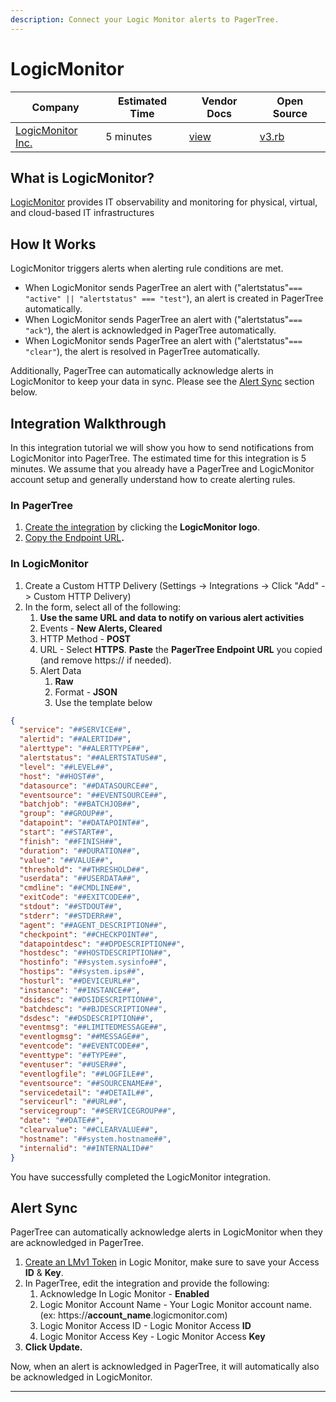 ```yaml
---
description: Connect your Logic Monitor alerts to PagerTree.
---
```


# LogicMonitor

| Company                                            | Estimated Time | Vendor Docs                                                                           | Open Source                                                                                                                       |
| -------------------------------------------------- | -------------- | ------------------------------------------------------------------------------------- | --------------------------------------------------------------------------------------------------------------------------------- |
| [LogicMonitor Inc.](https://www.logicmonitor.com/) | 5 minutes      | [view](https://www.logicmonitor.com/support/alerts/integrations/custom-http-delivery) | [v3.rb](https://github.com/PagerTree/pager\_tree-integrations/blob/main/app/models/pager\_tree/integrations/logic\_monitor/v3.rb) |

## What is LogicMonitor?

[LogicMonitor](https://www.logicmonitor.com/) provides IT observability and monitoring for physical, virtual, and cloud-based IT infrastructures

## **How It Works**

LogicMonitor triggers alerts when alerting rule conditions are met.

* When LogicMonitor sends PagerTree an alert with ("alertstatus"`=== "active" || "alertstatus" === "test"`), an alert is created in PagerTree automatically.
* When LogicMonitor sends PagerTree an alert with ("alertstatus"`=== "ack"`), the alert is acknowledged in PagerTree automatically.
* When LogicMonitor sends PagerTree an alert with ("alertstatus"`=== "clear"`), the alert is resolved in PagerTree automatically.

Additionally, PagerTree can automatically acknowledge alerts in LogicMonitor to keep your data in sync. Please see the [Alert Sync](logic-monitor.md#alert-sync) section below.

## Integration Walkthrough

In this integration tutorial we will show you how to send notifications from LogicMonitor into PagerTree. The estimated time for this integration is 5 minutes. We assume that you already have a PagerTree and LogicMonitor account setup and generally understand how to create alerting rules.

### In PagerTree

1. [Create the integration](introduction.md#create-an-integration) by clicking the **LogicMonitor logo**.
2. [Copy the Endpoint URL](introduction.md#copy-the-endpoint-url)**.**

### **In LogicMonitor**

1. Create a Custom HTTP Delivery (Settings -> Integrations -> Click "Add" -> Custom HTTP Delivery)
2. In the form, select all of the following:
   1. **Use the same URL and data to notify on various alert activities**
   2. Events - **New Alerts, Cleared**
   3. HTTP Method - **POST**
   4. URL - Select **HTTPS**. **Paste** the **PagerTree Endpoint URL** you copied (and remove https:// if needed).
   5. Alert Data
      1. **Raw**
      2. Format - **JSON**
      3. Use the template below

```json title="logic_monitor_template.json" showLineNumbers
{
  "service": "##SERVICE##",
  "alertid": "##ALERTID##",
  "alerttype": "##ALERTTYPE##",
  "alertstatus": "##ALERTSTATUS##",
  "level": "##LEVEL##",
  "host": "##HOST##",
  "datasource": "##DATASOURCE##",
  "eventsource": "##EVENTSOURCE##",
  "batchjob": "##BATCHJOB##",
  "group": "##GROUP##",
  "datapoint": "##DATAPOINT##",
  "start": "##START##",
  "finish": "##FINISH##",
  "duration": "##DURATION##",
  "value": "##VALUE##",
  "threshold": "##THRESHOLD##",
  "userdata": "##USERDATA##",
  "cmdline": "##CMDLINE##",
  "exitCode": "##EXITCODE##",
  "stdout": "##STDOUT##",
  "stderr": "##STDERR##",
  "agent": "##AGENT_DESCRIPTION##",
  "checkpoint": "##CHECKPOINT##",
  "datapointdesc": "##DPDESCRIPTION##",
  "hostdesc": "##HOSTDESCRIPTION##",
  "hostinfo": "##system.sysinfo##",
  "hostips": "##system.ips##",
  "hosturl": "##DEVICEURL##",
  "instance": "##INSTANCE##",
  "dsidesc": "##DSIDESCRIPTION##",
  "batchdesc": "##BJDESCRIPTION##",
  "dsdesc": "##DSDESCRIPTION##",
  "eventmsg": "##LIMITEDMESSAGE##",
  "eventlogmsg": "##MESSAGE##",
  "eventcode": "##EVENTCODE##",
  "eventtype": "##TYPE##",
  "eventuser": "##USER##",
  "eventlogfile": "##LOGFILE##",
  "eventsource": "##SOURCENAME##",
  "servicedetail": "##DETAIL##",
  "serviceurl": "##URL##",
  "servicegroup": "##SERVICEGROUP##",
  "date": "##DATE##",
  "clearvalue": "##CLEARVALUE##",
  "hostname": "##system.hostname##",
  "internalid": "##INTERNALID##"
}
```

You have successfully completed the LogicMonitor integration.

## Alert Sync

PagerTree can automatically acknowledge alerts in LogicMonitor when they are acknowledged in PagerTree.

1. [Create an LMv1 Token](https://www.logicmonitor.com/support/settings/users-and-roles/api-tokens#h-creating-lmv1-tokens) in Logic Monitor, make sure to save your Access **ID** & **Key**.
2. In PagerTree, edit the integration and provide the following:
   1. Acknowledge In Logic Monitor - **Enabled**
   2. Logic Monitor Account Name - Your Logic Monitor account name. (ex: https://**account\_name**.logicmonitor.com)
   3. Logic Monitor Access ID - Logic Monitor Access **ID**
   4. Logic Monitor Access Key - Logic Monitor Access **Key**
3. **Click Update.**

Now, when an alert is acknowledged in PagerTree, it will automatically also be acknowledged in LogicMonitor.

***
